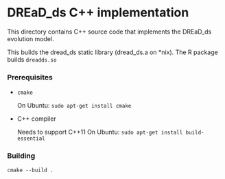 # DREaD_ds C++ implementation

This directory contains C++ source code that implements the DREaD_ds
evolution model.

This builds the dread_ds static library (dread_ds.a on *nix).
The R package builds `dreadds.so`

### Prerequisites
* `cmake`

  On Ubuntu:
  `sudo apt-get install cmake`

* C++ compiler

  Needs to support C++11
  On Ubuntu:
  `sudo apt-get install build-essential`

### Building
```
cmake --build .
```

